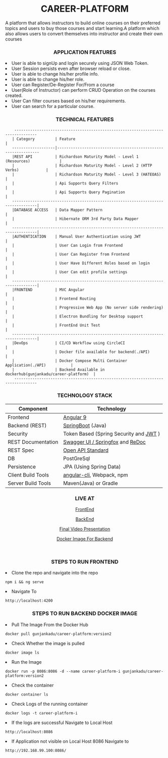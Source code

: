<h1 align="center">CAREER-PLATFORM</h1>
<p>A platform that allows instructors to build online courses on their preferred topics and users to buy those courses and start learning.A platform which also allows users to convert themselves into instructor and create their own courses
</p>



<span>
<h3 align="center">APPLICATION FEATURES</h3>
    <li>User is able to signUp and login securely using JSON Web Token.</li>
    <li>User Session persists even after browser reload or close.</li>
    <li>User is able to change his/her profile info.</li>
    <li>User is able to change his/her role.</li>
    <li>User can Register/De-Register For/From a course</li>
    <li>User(Role of Instructor) can perform CRUD Operation on the courses created.</li>
    <li>User Can filter courses based on his/her requirements.</li>
    <li>User can search for a particular course.</li>
</span>

<span>
<h3 align="center">TECHNICAL FEATURES</h3>

        --------------------------------------------------------------------------------
       | Category         | Feature                                                     |
       -------------------|--------------------------------------------------------------
       |REST API          | Richardson Maturity Model - Level 1 (Resources)             |
       |                  | Richardson Maturity Model - Level 2 (HTTP Verbs)            |
       |                  | Richardson Maturity Model - Level 3 (HATEOAS)               |
       |                  | Api Supports Query Filters                                  |
       |                  | Api Supports Query Pagination                               |
       ---------------------------------------------------------------------------------|
       |DATABASE ACCESS   | Data Mapper Pattern                                         |
       |                  | Hibernate ORM 3rd Party Data Mapper                         |
       ---------------------------------------------------------------------------------|         
       |AUTHENTICATION    | Manual User Authentication using JWT                        |
       |                  | User Can Login from Frontend                                |
       |                  | User Can Register from Frontend                             |
       |                  | User Have Different Roles based on login                    |
       |                  | User Can edit profile settings                              |
       ---------------------------------------------------------------------------------|
       |FRONTEND          | MVC Angular                                                 |
       |                  | Frontend Routing                                            |
       |                  | Progressive Web App (No server side rendering)              |
       |                  | Electron Bundling for Desktop support                       |
       |                  | FrontEnd Unit Test                                          |
       ---------------------------------------------------------------------------------|
       |DevOps            | CI/CD Workflow using CircleCI                               |
       |                  | Docker file available for backend(./API)                    |
       |                  | Docker Compose Multi Container Application(./API)           |
       |                  | Backend Available in dockerhub(gunjankadu/career-platform)  |
        --------------------------------------------------------------------------------
       
       
       
</span>

<h3 align="center">TECHNOLOGY STACK</h3>

Component         | Technology
---               | ---
Frontend          | [Angular 9](https://github.com/angular/angular)
Backend (REST)    | [SpringBoot](https://projects.spring.io/spring-boot) (Java)
Security          | Token Based (Spring Security and [JWT](https://github.com/auth0/java-jwt) )
REST Documentation| [Swagger UI / Springfox](https://github.com/springfox/springfox) and [ReDoc](https://github.com/Rebilly/ReDoc)
REST Spec         | [Open API Standard](https://www.openapis.org/) 
DB                | PostGreSql
Persistence       | JPA (Using Spring Data)
Client Build Tools| [angular-cli](https://github.com/angular/angular-cli), Webpack, npm
Server Build Tools| Maven(Java) or Gradle

<span align="center">
<h3 >LIVE AT</h3>
    

[FrontEnd](https://career-platform-26828.web.app/)





[BackEnd](https://career-platform.herokuapp.com/swagger-ui.html)





[Final Video Presentation](https://drive.google.com/drive/folders/1WV2SRrCf9_wt3u5kHyjIu64mPL6MGe0O?usp=sharing)





[Docker Image For Backend](https://hub.docker.com/repository/docker/gunjankadu/career-platform)



</span>

<br/>
<h3 align="center">STEPS TO RUN FRONTEND</h3>
<li>Clone the repo and navigate into the repo</li>

    npm i && ng serve
    
    
<li>Navigate To </li>
    
    http://localhost:4200


<h3 align="center">STEPS TO RUN BACKEND DOCKER IMAGE</h3>
<li>Pull The Image From the Docker Hub</li>

    docker pull gunjankadu/career-platform:version2 

<li>Check Whether the image is pulled </li>

    docker image ls

<li>Run the Image </li>
    
    docker run -p 8086:8086 -d --name career-platform-i gunjankadu/career-platform:version2
    
<li>Check the container</li>

    docker container ls 
    
<li>Check Logs of the running container</li>
    
    docker logs -t career-platform-i
   
<li>If the logs are successful Navigate to Local Host </li>
    
    http://localhost:8086
    
 <li>If Application not visible on Local Host 8086 Navigate to </li> 
 
    http://192.168.99.100:8086/   

